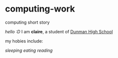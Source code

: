 # computing-work
computing short story

*hello :D*
I am **claire**, a student of [Dunman High School](https://dunmanhigh.moe.edu.sg/)

my hobies include:

*sleeping*
*eating*
*reading*
